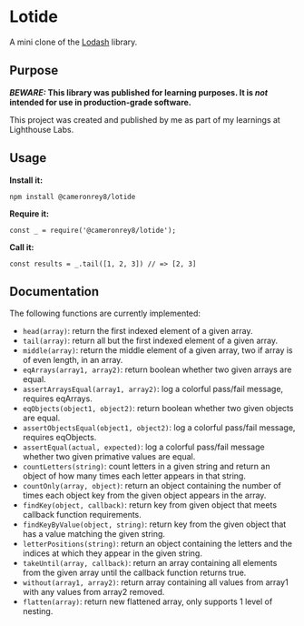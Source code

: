 # Lotide

A mini clone of the [Lodash](https://lodash.com) library.

## Purpose

**_BEWARE:_ This library was published for learning purposes. It is _not_ intended for use in production-grade software.**

This project was created and published by me as part of my learnings at Lighthouse Labs.

## Usage

**Install it:**

`npm install @cameronrey8/lotide`

**Require it:**

`const _ = require('@cameronrey8/lotide');`

**Call it:**

`const results = _.tail([1, 2, 3]) // => [2, 3]`

## Documentation

The following functions are currently implemented:

- `head(array)`: return the first indexed element of a given array.
- `tail(array)`: return all but the first indexed element of a given array.
- `middle(array)`: return the middle element of a given array, two if array is of even length, in an array.
- `eqArrays(array1, array2)`: return boolean whether two given arrays are equal.
- `assertArraysEqual(array1, array2)`: log a colorful pass/fail message, requires eqArrays.
- `eqObjects(object1, object2)`: return boolean whether two given objects are equal.
- `assertObjectsEqual(object1, object2)`: log a colorful pass/fail message, requires eqObjects.
- `assertEqual(actual, expected)`: log a colorful pass/fail message whether two given primative values are equal.
- `countLetters(string)`: count letters in a given string and return an object of how many times each letter appears in that string.
- `countOnly(array, object)`: return an object containing the number of times each object key from the given object appears in the array.
- `findKey(object, callback)`: return key from given object that meets callback function requirements.
- `findKeyByValue(object, string)`: return key from the given object that has a value matching the given string.
- `letterPositions(string)`: return an object containing the letters and the indices at which they appear in the given string.
- `takeUntil(array, callback)`: return an array containing all elements from the given array until the callback function returns true.
- `without(array1, array2)`: return array containing all values from array1 with any values from array2 removed.
- `flatten(array)`: return new flattened array, only supports 1 level of nesting.